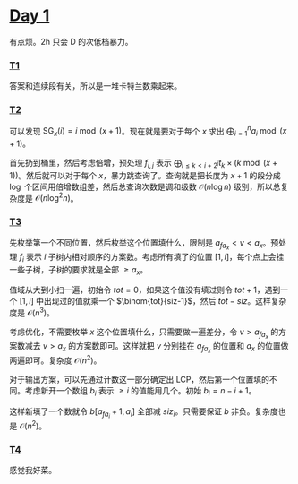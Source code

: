 # [Day 1](http://oj.daimayuan.top/contest/264)

有点烦。2h 只会 D 的次低档暴力。

### [T1](http://oj.daimayuan.top/contest/264/problem/2759)

答案和连续段有关，所以是一堆卡特兰数乘起来。

### [T2](http://oj.daimayuan.top/contest/264/problem/2760)

可以发现 $\text{SG}_x(i)=i\bmod {(x+1)}$。现在就是要对于每个 $x$ 求出 $\displaystyle \bigoplus_{i=1}^n a_i\bmod {(x+1)}$。

首先扔到桶里，然后考虑倍增，预处理 $f_{i,j}$ 表示 $\displaystyle \bigoplus_{i\leq k<i+2^j} t_k\times (k\bmod{(x+1)})$。然后就可以对于每个 $x$，暴力跳查询了。查询就是把长度为 $x+1$ 的段分成 $\log$ 个区间用倍增数组差，然后总查询次数是调和级数 $\mathcal O(n\log n)$ 级别，所以总复杂度是 $\mathcal O(n\log^2 n)$。

### [T3](http://oj.daimayuan.top/contest/264/problem/2761)

先枚举第一个不同位置，然后枚举这个位置填什么，限制是 $a_{fa_x}<v<a_x$。预处理 $f_i$ 表示 $i$ 子树内相对顺序的方案数。考虑所有填了的位置 $[1,i]$，每个点上会挂一些子树，子树的要求就是全部 $\geq a_x$。

值域从大到小扫一遍，初始令 $tot=0$，如果这个值没有填过则令 $tot+1$，遇到一个 $[1,i]$ 中出现过的值就乘一个 $\binom{tot}{siz-1}$，然后 $tot-siz$。这样复杂度是 $\mathcal O(n^3)$。

考虑优化，不需要枚举 $x$ 这个位置填什么，只需要做一遍差分，令 $v>a_{fa_x}$ 的方案数减去 $v>a_x$ 的方案数即可。这样就把 $v$ 分别挂在 $a_{fa_x}$ 的位置和 $a_x$ 的位置做两遍即可。复杂度 $\mathcal O(n^2)$。

对于输出方案，可以先通过计数这一部分确定出 LCP，然后第一个位置填的不同。考虑新开一个数组 $b_i$ 表示 $\geq i$ 的值能用几个。初始 $b_i=n-i+1$。

这样新填了一个数就令 $b[a_{fa_i}+1,a_i]$ 全部减 $siz_i$。只需要保证 $b$ 非负。复杂度也是 $\mathcal O(n^2)$。

### [T4](http://oj.daimayuan.top/contest/264/problem/2762)

感觉我好菜。